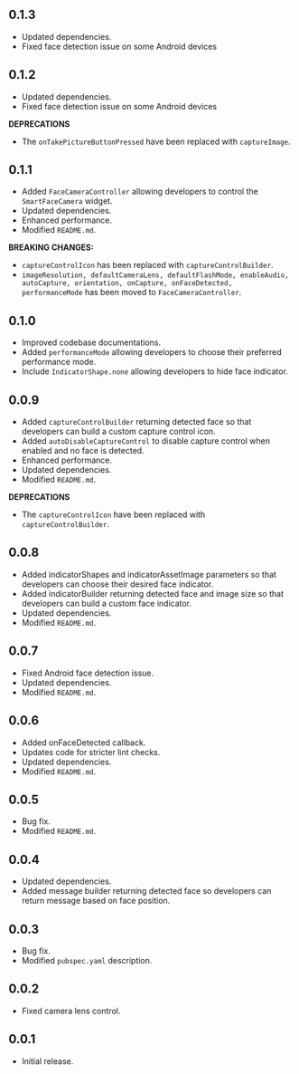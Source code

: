 ## 0.1.3

- Updated dependencies.
- Fixed face detection issue on some Android devices

## 0.1.2

- Updated dependencies.
- Fixed face detection issue on some Android devices

**DEPRECATIONS**

- The `onTakePictureButtonPressed` have been replaced with `captureImage`.

## 0.1.1

- Added `FaceCameraController` allowing developers to control the `SmartFaceCamera` widget.
- Updated dependencies.
- Enhanced performance.
- Modified `README.md`.

**BREAKING CHANGES:**
- `captureControlIcon` has been replaced with `captureControlBuilder`.
- `imageResolution, defaultCameraLens, defaultFlashMode, enableAudio, autoCapture, orientation, onCapture, onFaceDetected, performanceMode` has been moved to `FaceCameraController`.

## 0.1.0

- Improved codebase documentations.
- Added `performanceMode` allowing developers to choose their preferred performance mode.
- Include `IndicatorShape.none` allowing developers to hide face indicator.

## 0.0.9

- Added `captureControlBuilder` returning detected face so that developers can build a custom capture control icon.
- Added `autoDisableCaptureControl` to disable capture control when enabled and no face is detected.
- Enhanced performance.
- Updated dependencies.
- Modified `README.md`.

**DEPRECATIONS**

- The `captureControlIcon` have been replaced with `captureControlBuilder`.

## 0.0.8

- Added indicatorShapes and indicatorAssetImage parameters so that developers can choose their desired face indicator.
- Added indicatorBuilder returning detected face and image size so that developers can build a custom face indicator.
- Updated dependencies.
- Modified `README.md`.

## 0.0.7

- Fixed Android face detection issue.
- Updated dependencies.
- Modified `README.md`.

## 0.0.6

- Added onFaceDetected callback.
- Updates code for stricter lint checks.
- Updated dependencies.
- Modified `README.md`.


## 0.0.5

- Bug fix.
- Modified `README.md`.


## 0.0.4

- Updated dependencies.
- Added message builder returning detected face so developers can return message based on face position.


## 0.0.3

- Bug fix.
- Modified `pubspec.yaml` description.


## 0.0.2

- Fixed camera lens control.


## 0.0.1

- Initial release.